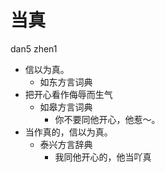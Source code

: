 # 当真
dan5 zhen1
+ 信以为真。
  * 如东方言词典
+ 把开心看作侮辱而生气
  * 如皋方言词典
    - 你不要同他开心，他惹～。
+ 当作真的，信以为真。
  * 泰兴方言辞典
    - 我同他开心的，他当吖真
